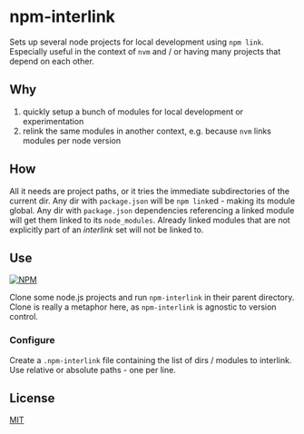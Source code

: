 # npm-interlink

Sets up several node projects for local development using `npm link`.
Especially useful in the context of `nvm` and / or having many projects that depend on each other.

## Why

1. quickly setup a bunch of modules for local development or experimentation
2. relink the same modules in another context, e.g. because `nvm` links modules per node version

## How

All it needs are project paths, or it tries the immediate subdirectories of the current dir.
Any dir with `package.json` will be `npm link`ed - making its module global.
Any dir with `package.json` dependencies referencing a linked module will get them linked to its `node_modules`.
Already linked modules that are not explicitly part of an *interlink* set will not be linked to.

## Use

[![NPM](https://nodei.co/npm/npm-interlink.png?mini=true)](https://www.npmjs.org/package/npm-interlink)

Clone some node.js projects and run `npm-interlink` in their parent directory.
Clone is really a metaphor here, as `npm-interlink` is agnostic to version control.

### Configure

Create a `.npm-interlink` file containing the list of dirs / modules to interlink.
Use relative or absolute paths - one per line.

## License

[MIT](http://orlin.mit-license.org)
